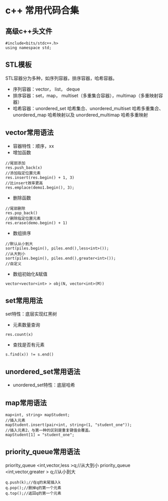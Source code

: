 # c++ 常用代码合集
## 高级c++头文件
```language
#include<bits/stdc++.h>
using namespace std;
```
## STL模板
STL容器分为多种，如序列容器，排序容器，哈希容器。
- 序列容器：vector， list， deque
- 排序容器：set，map， multiset（多重集合容器），multimap（多重映射容器）
- 哈希容器：unordered_set 哈希集合、unordered_multiset 哈希多重集合、unordered_map 哈希映射以及 unordered_multimap 哈希多重映射

## vector常用语法
- 容器特性：顺序，xx
- 增加函数
```language
//尾部添加
res.push_back(x)
//添加指定位置元素
res.insert(res.begin() + 1, 3)
//比insert效率更高
res.emplace(demo1.begin(), 3);
```
- 删除函数
```language
//尾部删除
res.pop_back()
//删除指定位置元素
res.erase(demo.begin() + 1)
```
- 数组排序
```language
//默认从小到大
sort(piles.begin(), piles.end(),less<int>());
//从大到小
sort(piles.begin(), piles.end(),greater<int>());
//自定义

```
- 数组初始化&赋值
```language
vector<vector<int> > obj(N, vector<int>(M))
```
## set常用用法
set特性：底层实现红黑树
- 元素数量查询
```language
res.count(x)
```
- 查找是否有元素
```language
s.find(x)) != s.end()
```
## unordered_set常用语法
- unordered_set特性：底层哈希

## map常用语法
```language
map<int, string> mapStudent;  
//插入元素
mapStudent.insert(pair<int, string>(1, "student_one"));
//插入元素2，与第一种的区别是重复键值会覆盖。
mapStudent[1] = "student_one";
```
## priority_queue常用语法
priority_queue <int,vector<int>,less<int> >q;//从大到小
priority_queue <int,vector<int>,greater<int> > q;//从小到大
```language
q.push(k);//在q的末尾插入k
q.pop();//删掉q的第一个元素
q.top();//返回q的第一个元素
```





